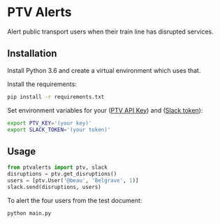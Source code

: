 # PTV Alerts

Alert public transport users when their train line has disrupted services.

## Installation

Install Python 3.6 and create a virtual environment which uses that.

Install the requirements:
```sh
pip install -r requirements.txt
```

Set environment variables for your ([PTV API
Key](https://static.ptv.vic.gov.au/PTV/PTV%20docs/API/1475462320/PTV-Timetable-API-key-and-signature-document.RTF))
and ([Slack token](https://api.slack.com/custom-integrations/legacy-tokens)):

```sh
export PTV_KEY='(your key)'
export SLACK_TOKEN='(your token)'
```

## Usage

```python
from ptvalerts import ptv, slack
disruptions = ptv.get_disruptions()
users = [ptv.User('@beau', 'Belgrave', 1)]
slack.send(disruptions, users)
```

To alert the four users from the test document:
```sh
python main.py
```
